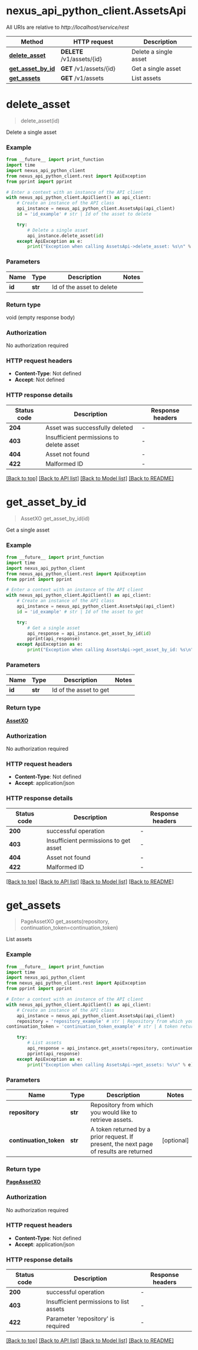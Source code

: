 # nexus_api_python_client.AssetsApi

All URIs are relative to *http://localhost/service/rest*

Method | HTTP request | Description
------------- | ------------- | -------------
[**delete_asset**](AssetsApi.md#delete_asset) | **DELETE** /v1/assets/{id} | Delete a single asset
[**get_asset_by_id**](AssetsApi.md#get_asset_by_id) | **GET** /v1/assets/{id} | Get a single asset
[**get_assets**](AssetsApi.md#get_assets) | **GET** /v1/assets | List assets


# **delete_asset**
> delete_asset(id)

Delete a single asset

### Example

```python
from __future__ import print_function
import time
import nexus_api_python_client
from nexus_api_python_client.rest import ApiException
from pprint import pprint

# Enter a context with an instance of the API client
with nexus_api_python_client.ApiClient() as api_client:
    # Create an instance of the API class
    api_instance = nexus_api_python_client.AssetsApi(api_client)
    id = 'id_example' # str | Id of the asset to delete

    try:
        # Delete a single asset
        api_instance.delete_asset(id)
    except ApiException as e:
        print("Exception when calling AssetsApi->delete_asset: %s\n" % e)
```

### Parameters

Name | Type | Description  | Notes
------------- | ------------- | ------------- | -------------
 **id** | **str**| Id of the asset to delete | 

### Return type

void (empty response body)

### Authorization

No authorization required

### HTTP request headers

 - **Content-Type**: Not defined
 - **Accept**: Not defined

### HTTP response details
| Status code | Description | Response headers |
|-------------|-------------|------------------|
**204** | Asset was successfully deleted |  -  |
**403** | Insufficient permissions to delete asset |  -  |
**404** | Asset not found |  -  |
**422** | Malformed ID |  -  |

[[Back to top]](#) [[Back to API list]](../README.md#documentation-for-api-endpoints) [[Back to Model list]](../README.md#documentation-for-models) [[Back to README]](../README.md)

# **get_asset_by_id**
> AssetXO get_asset_by_id(id)

Get a single asset

### Example

```python
from __future__ import print_function
import time
import nexus_api_python_client
from nexus_api_python_client.rest import ApiException
from pprint import pprint

# Enter a context with an instance of the API client
with nexus_api_python_client.ApiClient() as api_client:
    # Create an instance of the API class
    api_instance = nexus_api_python_client.AssetsApi(api_client)
    id = 'id_example' # str | Id of the asset to get

    try:
        # Get a single asset
        api_response = api_instance.get_asset_by_id(id)
        pprint(api_response)
    except ApiException as e:
        print("Exception when calling AssetsApi->get_asset_by_id: %s\n" % e)
```

### Parameters

Name | Type | Description  | Notes
------------- | ------------- | ------------- | -------------
 **id** | **str**| Id of the asset to get | 

### Return type

[**AssetXO**](AssetXO.md)

### Authorization

No authorization required

### HTTP request headers

 - **Content-Type**: Not defined
 - **Accept**: application/json

### HTTP response details
| Status code | Description | Response headers |
|-------------|-------------|------------------|
**200** | successful operation |  -  |
**403** | Insufficient permissions to get asset |  -  |
**404** | Asset not found |  -  |
**422** | Malformed ID |  -  |

[[Back to top]](#) [[Back to API list]](../README.md#documentation-for-api-endpoints) [[Back to Model list]](../README.md#documentation-for-models) [[Back to README]](../README.md)

# **get_assets**
> PageAssetXO get_assets(repository, continuation_token=continuation_token)

List assets

### Example

```python
from __future__ import print_function
import time
import nexus_api_python_client
from nexus_api_python_client.rest import ApiException
from pprint import pprint

# Enter a context with an instance of the API client
with nexus_api_python_client.ApiClient() as api_client:
    # Create an instance of the API class
    api_instance = nexus_api_python_client.AssetsApi(api_client)
    repository = 'repository_example' # str | Repository from which you would like to retrieve assets.
continuation_token = 'continuation_token_example' # str | A token returned by a prior request. If present, the next page of results are returned (optional)

    try:
        # List assets
        api_response = api_instance.get_assets(repository, continuation_token=continuation_token)
        pprint(api_response)
    except ApiException as e:
        print("Exception when calling AssetsApi->get_assets: %s\n" % e)
```

### Parameters

Name | Type | Description  | Notes
------------- | ------------- | ------------- | -------------
 **repository** | **str**| Repository from which you would like to retrieve assets. | 
 **continuation_token** | **str**| A token returned by a prior request. If present, the next page of results are returned | [optional] 

### Return type

[**PageAssetXO**](PageAssetXO.md)

### Authorization

No authorization required

### HTTP request headers

 - **Content-Type**: Not defined
 - **Accept**: application/json

### HTTP response details
| Status code | Description | Response headers |
|-------------|-------------|------------------|
**200** | successful operation |  -  |
**403** | Insufficient permissions to list assets |  -  |
**422** | Parameter &#39;repository&#39; is required |  -  |

[[Back to top]](#) [[Back to API list]](../README.md#documentation-for-api-endpoints) [[Back to Model list]](../README.md#documentation-for-models) [[Back to README]](../README.md)

